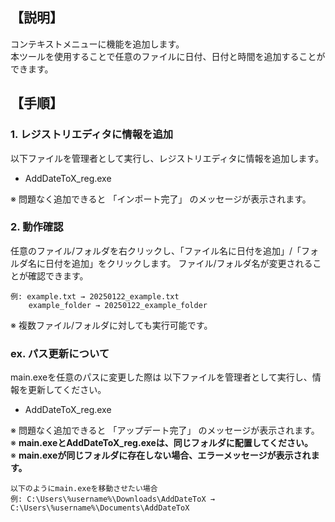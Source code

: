 ## 【説明】
コンテキストメニューに機能を追加します。  
本ツールを使用することで任意のファイルに日付、日付と時間を追加することができます。

## 【手順】
### 1. レジストリエディタに情報を追加
以下ファイルを管理者として実行し、レジストリエディタに情報を追加します。

- AddDateToX_reg.exe

※ 問題なく追加できると 「インポート完了」 のメッセージが表示されます。

### 2. 動作確認
任意のファイル/フォルダを右クリックし、「ファイル名に日付を追加」/「フォルダ名に日付を追加」をクリックします。
ファイル/フォルダ名が変更されることが確認できます。
```
例: example.txt → 20250122_example.txt
    example_folder → 20250122_example_folder
```

※ 複数ファイル/フォルダに対しても実行可能です。


### ex. パス更新について
main.exeを任意のパスに変更した際は 
以下ファイルを管理者として実行し、情報を更新してください。

- AddDateToX_reg.exe

※ 問題なく追加できると 「アップデート完了」 のメッセージが表示されます。  
※ **main.exeとAddDateToX_reg.exeは、同じフォルダに配置してください。**  
※ **main.exeが同じフォルダに存在しない場合、エラーメッセージが表示されます。**
```
以下のようにmain.exeを移動させたい場合
例: C:\Users\%username%\Downloads\AddDateToX → C:\Users\%username%\Documents\AddDateToX
```
